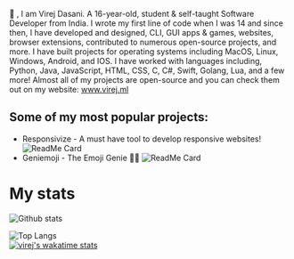👋 , I am Virej Dasani. A 16-year-old, student & self-taught Software Developer from India. I wrote my first line of code when I was 14 and since then, I have developed and designed, CLI, GUI apps & games, websites, browser extensions, contributed to numerous open-source projects, and more. I have built projects for operating systems including MacOS, Linux, Windows, Android, and IOS. I have worked with languages including, Python, Java, JavaScript, HTML, CSS, C, C#, Swift, Golang, Lua, and a few more! Almost all of my projects are open-source and you can check them out on my website: www.virej.ml


## Some of my most popular projects:
- Responsivize - A must have tool to develop responsive websites!
![ReadMe Card](https://github-readme-stats.vercel.app/api/pin/?username=virejdasani&repo=Responsivize)
- Geniemoji - The Emoji Genie 🧞‍♂️
![ReadMe Card](https://github-readme-stats.vercel.app/api/pin/?username=virejdasani&repo=Geniemoji)


# My stats
![Github stats](https://github-readme-stats.vercel.app/api?username=virejdasani&count_private=true&show_icons=true&theme=radical&layout=compact)
<!--Hiding languages not written by me (They are auto generated in unity or contributed by someone else) -->
![Top Langs](https://github-readme-stats.vercel.app/api/top-langs/?username=virejdasani&layout=compact&langs_count=100&hide=Mathematica,ShaderLab,GLSL,HLSL&theme=radical&exclude_repo=Planet-Portal,OverheatingChaosGame,FizzBuzz-EVERYTHING,ELEVATEgame,Eltusa1,Eltusa2,Eltusa3,Eltusa,AR-RR,ELECTRIFIED)                   
[![virej's wakatime stats](https://github-readme-stats.vercel.app/api/wakatime?username=virejdasani)](https://github.com/anuraghazra/github-readme-stats)
